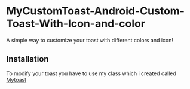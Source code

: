 # MyCustomToast-Android-Custom-Toast-With-Icon-and-color

A simple way to customize your toast with different colors and icon!


## Installation

To modify your toast you have to use my class which i created called <a href="https://github.com/meet30997/MyCustomToast-Android-Custom-Toast-With-Icon-and-color/blob/master/app/src/main/java/com/backendme/customtoast/Mytoast.kt">Mytoast</a>


